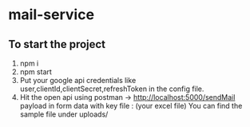 # mail-service

## To start the project

1. npm i
2. npm start
3. Put your google api credentials like  user,clientId,clientSecret,refreshToken in the config file.
4. Hit the open api using postman ->
  <http://localhost:5000/sendMail>
  payload in form data
  with key
  file : (your excel file)  You can find the sample file under uploads/
